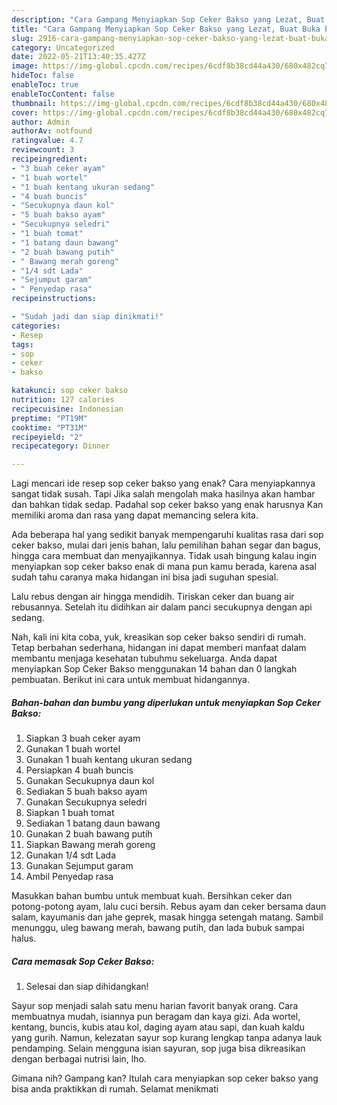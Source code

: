 ```yaml
---
description: "Cara Gampang Menyiapkan Sop Ceker Bakso yang Lezat, Buat Buka Puasa Menggugah Selera"
title: "Cara Gampang Menyiapkan Sop Ceker Bakso yang Lezat, Buat Buka Puasa Menggugah Selera"
slug: 2916-cara-gampang-menyiapkan-sop-ceker-bakso-yang-lezat-buat-buka-puasa-menggugah-selera
category: Uncategorized
date: 2022-05-21T13:40:35.427Z
image: https://img-global.cpcdn.com/recipes/6cdf8b38cd44a430/680x482cq70/sop-ceker-bakso-foto-resep-utama.jpg
hideToc: false
enableToc: true
enableTocContent: false
thumbnail: https://img-global.cpcdn.com/recipes/6cdf8b38cd44a430/680x482cq70/sop-ceker-bakso-foto-resep-utama.jpg
cover: https://img-global.cpcdn.com/recipes/6cdf8b38cd44a430/680x482cq70/sop-ceker-bakso-foto-resep-utama.jpg
author: Admin
authorAv: notfound
ratingvalue: 4.7
reviewcount: 3
recipeingredient:
- "3 buah ceker ayam"
- "1 buah wortel"
- "1 buah kentang ukuran sedang"
- "4 buah buncis"
- "Secukupnya daun kol"
- "5 buah bakso ayam"
- "Secukupnya seledri"
- "1 buah tomat"
- "1 batang daun bawang"
- "2 buah bawang putih"
- " Bawang merah goreng"
- "1/4 sdt Lada"
- "Sejumput garam"
- " Penyedap rasa"
recipeinstructions:

- "Sudah jadi dan siap dinikmati!"
categories:
- Resep
tags:
- sop
- ceker
- bakso

katakunci: sop ceker bakso 
nutrition: 127 calories
recipecuisine: Indonesian
preptime: "PT19M"
cooktime: "PT31M"
recipeyield: "2"
recipecategory: Dinner

---
```



Lagi mencari ide resep sop ceker bakso yang enak? Cara menyiapkannya sangat tidak susah. Tapi Jika salah mengolah maka hasilnya akan hambar dan bahkan tidak sedap. Padahal sop ceker bakso yang enak harusnya Kan memiliki aroma dan rasa yang dapat memancing selera kita.


Ada beberapa hal yang sedikit banyak mempengaruhi kualitas rasa dari sop ceker bakso, mulai dari jenis bahan, lalu pemilihan bahan segar dan bagus, hingga cara membuat dan menyajikannya. Tidak usah bingung kalau ingin menyiapkan sop ceker bakso enak di mana pun kamu berada, karena asal sudah tahu caranya maka hidangan ini bisa jadi suguhan spesial.

Lalu rebus dengan air hingga mendidih. Tiriskan ceker dan buang air rebusannya. Setelah itu didihkan air dalam panci secukupnya dengan api sedang.


Nah, kali ini kita coba, yuk, kreasikan sop ceker bakso sendiri di rumah. Tetap berbahan sederhana, hidangan ini dapat memberi manfaat dalam membantu menjaga kesehatan tubuhmu sekeluarga. Anda dapat menyiapkan Sop Ceker Bakso menggunakan 14 bahan dan 0 langkah pembuatan. Berikut ini cara untuk membuat hidangannya.

<!--inarticleads1-->

##### Bahan-bahan dan bumbu yang diperlukan untuk menyiapkan Sop Ceker Bakso:

1. Siapkan 3 buah ceker ayam
1. Gunakan 1 buah wortel
1. Gunakan 1 buah kentang ukuran sedang
1. Persiapkan 4 buah buncis
1. Gunakan Secukupnya daun kol
1. Sediakan 5 buah bakso ayam
1. Gunakan Secukupnya seledri
1. Siapkan 1 buah tomat
1. Sediakan 1 batang daun bawang
1. Gunakan 2 buah bawang putih
1. Siapkan  Bawang merah goreng
1. Gunakan 1/4 sdt Lada
1. Gunakan Sejumput garam
1. Ambil  Penyedap rasa


Masukkan bahan bumbu untuk membuat kuah. Bersihkan ceker dan potong-potong ayam, lalu cuci bersih. Rebus ayam dan ceker bersama daun salam, kayumanis dan jahe geprek, masak hingga setengah matang. Sambil menunggu, uleg bawang merah, bawang putih, dan lada bubuk sampai halus. 

<!--inarticleads2-->

##### Cara memasak Sop Ceker Bakso:


1. Selesai dan siap dihidangkan!

Sayur sop menjadi salah satu menu harian favorit banyak orang. Cara membuatnya mudah, isiannya pun beragam dan kaya gizi. Ada wortel, kentang, buncis, kubis atau kol, daging ayam atau sapi, dan kuah kaldu yang gurih. Namun, kelezatan sayur sop kurang lengkap tanpa adanya lauk pendamping. Selain mengguna isian sayuran, sop juga bisa dikreasikan dengan berbagai nutrisi lain, lho. 

Gimana nih? Gampang kan? Itulah cara menyiapkan sop ceker bakso yang bisa anda praktikkan di rumah. Selamat menikmati
